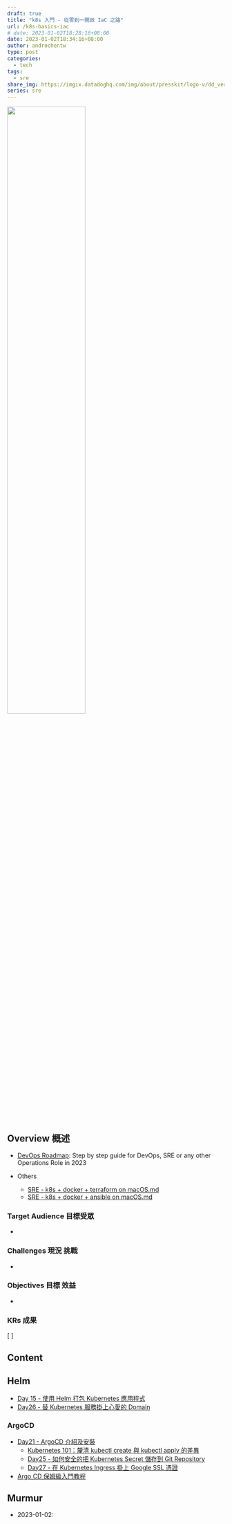 ```yaml
---
draft: true
title: "k8s 入門 - 從零到一開啟 IaC 之路"
url: /k8s-basics-iac
# date: 2023-01-02T18:28:16+08:00
date: 2023-01-02T18:34:16+08:00
author: androchentw
type: post
categories:
  - tech
tags: 
  - sre
share_img: https://imgix.datadoghq.com/img/about/presskit/logo-v/dd_vertical_purple.png?auto=format&fit=max&w=698&dpr=2
series: sre
---
```


<img style="width:60%;" src="https://imgix.datadoghq.com/img/about/presskit/logo-v/dd_vertical_purple.png?auto=format&fit=max&w=698&dpr=2">

## Overview 概述

* [DevOps Roadmap](https://roadmap.sh/devops): Step by step guide for DevOps, SRE or any other Operations Role in 2023

* Others
  * [SRE - k8s + docker + terraform on macOS.md](https://gist.github.com/androchentw/c0a674bd1c177e69a2aeb1778fdf8a61)
  * [SRE - k8s + docker + ansible on macOS.md](https://gist.github.com/androchentw/d8ab6a1935c970b586177a984e45f622)

<!--more-->

### Target Audience 目標受眾

*

### Challenges 現況 挑戰

*

### Objectives 目標 效益

*

### KRs 成果

[ ]

## Content

## Helm

* [Day 15 - 使用 Helm 打包 Kubernetes 應用程式](https://ithelp.ithome.com.tw/articles/10264037)
* [Day26 - 替 Kubernetes 服務掛上心愛的 Domain](https://ithelp.ithome.com.tw/articles/10272173)

### ArgoCD

* [Day21 - ArgoCD 介紹及安裝](https://ithelp.ithome.com.tw/articles/10268662)
  * [Kubernetes 101：釐清 kubectl create 與 kubectl apply 的差異](https://blog.miniasp.com/post/2022/10/24/Kubernetes-101-diff-between-kubectl-create-and-kubectl-apply)
  * [Day25 - 如何安全的把 Kubernetes Secret 儲存到 Git Repository](https://ithelp.ithome.com.tw/articles/10271876)
  * [Day27 - 在 Kubernetes Ingress 掛上 Google SSL 憑證](https://ithelp.ithome.com.tw/articles/10272737)
* [Argo CD 保姆級入門教程](https://www.readfog.com/a/1676342497667813376)

## Murmur

* 2023-01-02:
